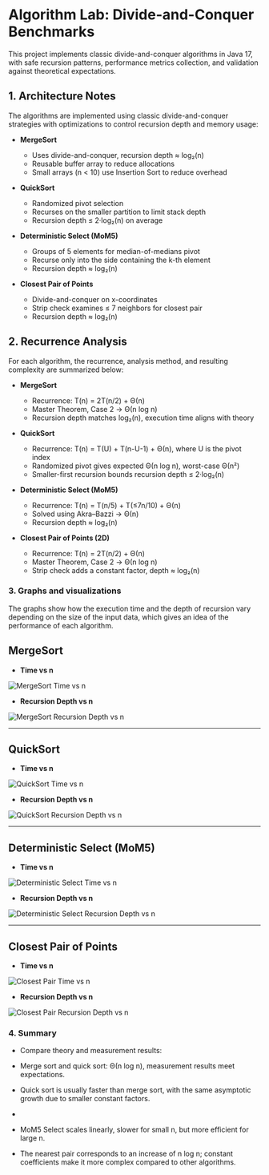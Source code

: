 # Algorithm Lab: Divide-and-Conquer Benchmarks

This project implements classic divide-and-conquer algorithms in Java 17, with safe recursion patterns, performance metrics collection, and validation against theoretical expectations.

## 1. Architecture Notes

The algorithms are implemented using classic divide-and-conquer strategies with optimizations to control recursion depth and memory usage:

- **MergeSort**
    - Uses divide-and-conquer, recursion depth ≈ log₂(n)
    - Reusable buffer array to reduce allocations
    - Small arrays (n < 10) use Insertion Sort to reduce overhead

- **QuickSort**
    - Randomized pivot selection
    - Recurses on the smaller partition to limit stack depth
    - Recursion depth ≤ 2·log₂(n) on average

- **Deterministic Select (MoM5)**
    - Groups of 5 elements for median-of-medians pivot
    - Recurse only into the side containing the k-th element
    - Recursion depth ≈ log₂(n)

- **Closest Pair of Points**
    - Divide-and-conquer on x-coordinates
    - Strip check examines ≤ 7 neighbors for closest pair
    - Recursion depth ≈ log₂(n)



## 2. Recurrence Analysis

For each algorithm, the recurrence, analysis method, and resulting complexity are summarized below:

- **MergeSort**
    - Recurrence: T(n) = 2T(n/2) + Θ(n)
    - Master Theorem, Case 2 → Θ(n log n)
    - Recursion depth matches log₂(n), execution time aligns with theory

- **QuickSort**
    - Recurrence: T(n) = T(U) + T(n-U-1) + Θ(n), where U is the pivot index
    - Randomized pivot gives expected Θ(n log n), worst-case Θ(n²)
    - Smaller-first recursion bounds recursion depth ≤ 2·log₂(n)

- **Deterministic Select (MoM5)**
    - Recurrence: T(n) = T(n/5) + T(≤7n/10) + Θ(n)
    - Solved using Akra–Bazzi → Θ(n)
    - Recursion depth ≈ log₂(n)

- **Closest Pair of Points (2D)**
    - Recurrence: T(n) = 2T(n/2) + Θ(n)
    - Master Theorem, Case 2 → Θ(n log n)
    - Strip check adds a constant factor, depth ≈ log₂(n)

### 3. Graphs and visualizations
The graphs show how the execution time and the depth of recursion vary depending on the size of the input data, which gives an idea of the performance of each algorithm.

## MergeSort

- **Time vs n**

![MergeSort Time vs n](img/mergeSort1.png)

- **Recursion Depth vs n**

![MergeSort Recursion Depth vs n](img/MergeSort2.png)

---

## QuickSort

- **Time vs n**

![QuickSort Time vs n](img/QuickSort1.png)

- **Recursion Depth vs n**

![QuickSort Recursion Depth vs n](img/QuickSort2.png)

---

## Deterministic Select (MoM5)

- **Time vs n**

![Deterministic Select Time vs n](img/DeterministicSelect1.png)

- **Recursion Depth vs n**

![Deterministic Select Recursion Depth vs n](img/DeterministicSelect2.png)

---

## Closest Pair of Points

- **Time vs n**

![Closest Pair Time vs n](img/ClosestPair1.png)

- **Recursion Depth vs n**

![Closest Pair Recursion Depth vs n](img/ClosestPair2.png)


### 4. Summary

- Compare theory and measurement results:


- Merge sort and quick sort: Θ(n log n), measurement results meet expectations.


- Quick sort is usually faster than merge sort, with the same asymptotic growth due to smaller constant factors.
- 

- MoM5 Select scales linearly, slower for small n, but more efficient for large n.


- The nearest pair corresponds to an increase of n log n; constant coefficients make it more complex compared to other algorithms.


